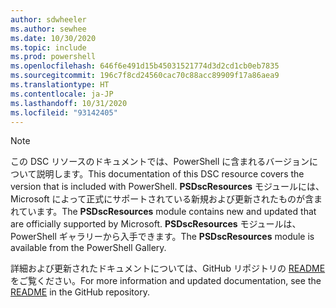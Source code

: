 ```yaml
---
author: sdwheeler
ms.author: sewhee
ms.date: 10/30/2020
ms.topic: include
ms.prod: powershell
ms.openlocfilehash: 646f6e491d15b45031521774d3d2cd1cb0eb7835
ms.sourcegitcommit: 196c7f8cd24560cac70c88acc89909f17a86aea9
ms.translationtype: HT
ms.contentlocale: ja-JP
ms.lasthandoff: 10/31/2020
ms.locfileid: "93142405"
---
```

> [!NOTE]
> <span data-ttu-id="24712-101">この DSC リソースのドキュメントでは、PowerShell に含まれるバージョンについて説明します。</span><span class="sxs-lookup"><span data-stu-id="24712-101">This documentation of this DSC resource covers the version that is included with PowerShell.</span></span> <span data-ttu-id="24712-102">**PSDscResources** モジュールには、Microsoft によって正式にサポートされている新規および更新されたものが含まれています。</span><span class="sxs-lookup"><span data-stu-id="24712-102">The **PSDscResources** module contains new and updated that are officially supported by Microsoft.</span></span>
> <span data-ttu-id="24712-103">**PSDscResources** モジュールは、PowerShell ギャラリーから入手できます。</span><span class="sxs-lookup"><span data-stu-id="24712-103">The **PSDscResources** module is available from the PowerShell Gallery.</span></span>
>
> <span data-ttu-id="24712-104">詳細および更新されたドキュメントについては、GitHub リポジトリの [README](https://github.com/PowerShell/PSDscResources/blob/dev/README.md) をご覧ください。</span><span class="sxs-lookup"><span data-stu-id="24712-104">For more information and updated documentation, see the [README](https://github.com/PowerShell/PSDscResources/blob/dev/README.md) in the GitHub repository.</span></span>
